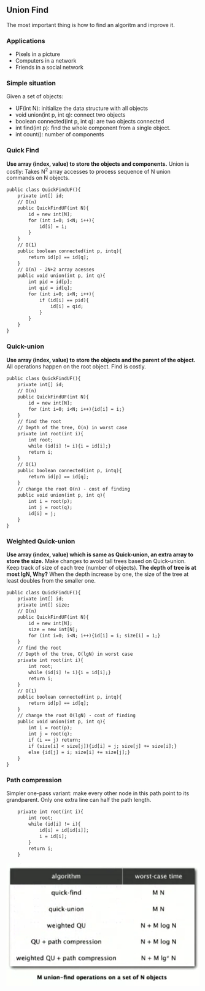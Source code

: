 ## Union Find
The most important thing is how to find an algoritm and improve it.

### Applications
- Pixels in a picture
- Computers in a network
- Friends in a social network

### Simple situation
Given a set of objects:
- UF(int N): initialize the data structure with all objects
- void union(int p, int q): connect two objects
- boolean connected(int p, int q): are two objects connected
- int find(int p): find the whole component from a single object.
- int count(): number of components

### Quick Find
**Use array (index, value) to store the objects and components.**
Union is costly: Takes N<sup>2</sup> array accesses to process sequence of N union commands on N objects.
```
public class QuickFindUF(){
    private int[] id;
    // O(n)
    public QuickFindUF(int N){
        id = new int[N];
        for (int i=0; i<N; i++){
            id[i] = i;
        }
    }
    // O(1)
    public boolean connected(int p, intq){
        return id[p] == id[q];
    }
    // O(n) - 2N+2 array acesses
    public void union(int p, int q){
        int pid = id[p];
        int qid = id[q];
        for (int i=0; i<N; i++){
            if (id[i] == pid){
                id[i] = qid;
            }
        }
    }
}
```

### Quick-union
**Use array (index, value) to store the objects and the parent of the object.**
All operations happen on the root object.
Find is costly.
```
public class QuickFindUF(){
    private int[] id;
    // O(n)
    public QuickFindUF(int N){
        id = new int[N];
        for (int i=0; i<N; i++){id[i] = i;}
    }
    // find the root 
    // Depth of the tree, O(n) in worst case
    private int root(int i){
        int root;
        while (id[i] != i){i = id[i];}
        return i;
    }
    // O(1)
    public boolean connected(int p, intq){
        return id[p] == id[q];
    }
    // change the root O(n) - cost of finding
    public void union(int p, int q){
        int i = root(p);
        int j = root(q);
        id[i] = j;
    }
}
```

### Weighted Quick-union
**Use array (index, value) which is same as Quick-union, an extra array to store the size.**
Make changes to avoid tall trees based on Quick-union.
Keep track of size of each tree (number of objects).
**The depth of tree is at most lgN, Why?**
When the depth increase by one, the size of the tree at least doubles from the smaller one.
```
public class QuickFindUF(){
    private int[] id;
    private int[] size;
    // O(n)
    public QuickFindUF(int N){
        id = new int[N];
        size = new int[N];
        for (int i=0; i<N; i++){id[i] = i; size[i] = 1;}
    }
    // find the root 
    // Depth of the tree, O(lgN) in worst case
    private int root(int i){
        int root;
        while (id[i] != i){i = id[i];}
        return i;
    }
    // O(1)
    public boolean connected(int p, intq){
        return id[p] == id[q];
    }
    // change the root O(lgN) - cost of finding
    public void union(int p, int q){
        int i = root(p);
        int j = root(q);
        if (i == j) return;
        if (size[i] < size[j]){id[i] = j; size[j] += size[i];}
        else {id[j] = i; size[i] += size[j];}
    }
}
```

### Path compression
Simpler one-pass variant: make every other node in this path point to its grandparent.
Only one extra line can half the path length.
```
    private int root(int i){
        int root;
        while (id[i] != i){
            id[i] = id[id[i]];
            i = id[i];
        }
        return i;
    }
```
![Time Cost](Images/Union.png)